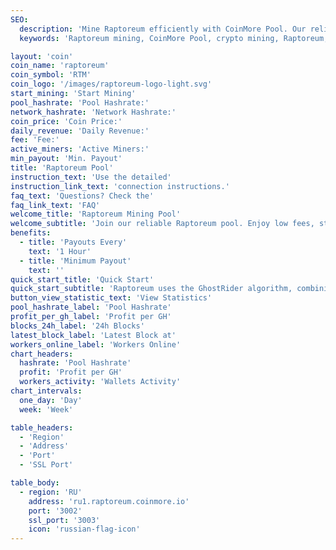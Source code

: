 ```yaml
---
SEO:
  description: 'Mine Raptoreum efficiently with CoinMore Pool. Our reliable mining pool offers high profitability, stability, and security for Raptoreum miners. Access detailed statistics and download CSV data for tax reporting.'
  keywords: 'Raptoreum mining, CoinMore Pool, crypto mining, Raptoreum, blockchain, cryptocurrency mining, secure mining, profitable mining, mining pool, mining software, mining hardware, CSV export, tax reporting, payout data'

layout: 'coin'
coin_name: 'raptoreum'
coin_symbol: 'RTM'
coin_logo: '/images/raptoreum-logo-light.svg'
start_mining: 'Start Mining'
pool_hashrate: 'Pool Hashrate:'
network_hashrate: 'Network Hashrate:'
coin_price: 'Coin Price:'
daily_revenue: 'Daily Revenue:'
fee: 'Fee:'
active_miners: 'Active Miners:'
min_payout: 'Min. Payout'
title: 'Raptoreum Pool'
instruction_text: 'Use the detailed'
instruction_link_text: 'connection instructions.'
faq_text: 'Questions? Check the'
faq_link_text: 'FAQ'
welcome_title: 'Raptoreum Mining Pool'
welcome_subtitle: 'Join our reliable Raptoreum pool. Enjoy low fees, stable performance, and transparent stats. Access detailed mining statistics and easily export CSV data for your tax reporting needs. Earn more with lower costs.'
benefits:
  - title: 'Payouts Every'
    text: '1 Hour'
  - title: 'Minimum Payout'
    text: ''
quick_start_title: 'Quick Start'
quick_start_subtitle: 'Raptoreum uses the GhostRider algorithm, combining PoW and PoS for efficiency. Start mining now with CoinMore Pool.'
button_view_statistic_text: 'View Statistics'
pool_hashrate_label: 'Pool Hashrate'
profit_per_gh_label: 'Profit per GH'
blocks_24h_label: '24h Blocks'
latest_block_label: 'Latest Block at'
workers_online_label: 'Workers Online'
chart_headers:
  hashrate: 'Pool Hashrate'
  profit: 'Profit per GH'
  workers_activity: 'Wallets Activity'
chart_intervals:
  one_day: 'Day'
  week: 'Week'

table_headers:
  - 'Region'
  - 'Address'
  - 'Port'
  - 'SSL Port'

table_body:
  - region: 'RU'
    address: 'ru1.raptoreum.coinmore.io'
    port: '3002'
    ssl_port: '3003'
    icon: 'russian-flag-icon'
---
```


